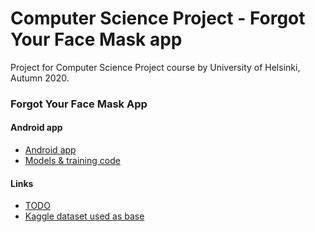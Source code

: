 # Computer Science Project - Forgot Your Face Mask app

Project for Computer Science Project course by University of Helsinki, Autumn 2020.

### Forgot Your Face Mask App

#### Android app

- [Android app](AndroidApp/)
- [Models & training code](model/)

#### Links

- [TODO](doc/TODO.md)
- [Kaggle dataset used as base](https://www.kaggle.com/alexandralorenzo/maskdetection)

